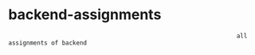 # backend-assignments

                                                                    all assignments of backend

